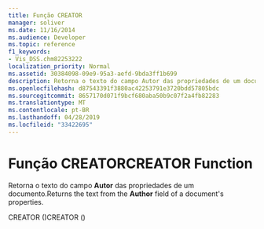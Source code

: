 ```yaml
---
title: Função CREATOR
manager: soliver
ms.date: 11/16/2014
ms.audience: Developer
ms.topic: reference
f1_keywords:
- Vis_DSS.chm82253222
localization_priority: Normal
ms.assetid: 30384098-09e9-95a3-aefd-9bda3ff1b699
description: Retorna o texto do campo Autor das propriedades de um documento.
ms.openlocfilehash: d87543391f3880ac42253791e3720bdd57805bdc
ms.sourcegitcommit: 8657170d071f9bcf680aba50b9c07f2a4fb82283
ms.translationtype: MT
ms.contentlocale: pt-BR
ms.lasthandoff: 04/28/2019
ms.locfileid: "33422695"
---
```

# <a name="creator-function"></a><span data-ttu-id="ec84a-103">Função CREATOR</span><span class="sxs-lookup"><span data-stu-id="ec84a-103">CREATOR Function</span></span>

<span data-ttu-id="ec84a-104">Retorna o texto do campo **Autor** das propriedades de um documento.</span><span class="sxs-lookup"><span data-stu-id="ec84a-104">Returns the text from the **Author** field of a document's properties.</span></span> 
  
<span data-ttu-id="ec84a-105">CREATOR ()</span><span class="sxs-lookup"><span data-stu-id="ec84a-105">CREATOR ()</span></span> 
  

